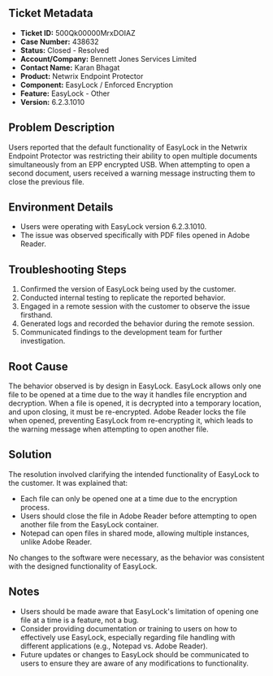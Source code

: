 ## Ticket Metadata
- **Ticket ID:** 500Qk00000MrxDOIAZ
- **Case Number:** 438632
- **Status:** Closed - Resolved
- **Account/Company:** Bennett Jones Services Limited
- **Contact Name:** Karan Bhagat
- **Product:** Netwrix Endpoint Protector
- **Component:** EasyLock / Enforced Encryption
- **Feature:** EasyLock - Other
- **Version:** 6.2.3.1010

## Problem Description
Users reported that the default functionality of EasyLock in the Netwrix Endpoint Protector was restricting their ability to open multiple documents simultaneously from an EPP encrypted USB. When attempting to open a second document, users received a warning message instructing them to close the previous file.

## Environment Details
- Users were operating with EasyLock version 6.2.3.1010.
- The issue was observed specifically with PDF files opened in Adobe Reader.

## Troubleshooting Steps
1. Confirmed the version of EasyLock being used by the customer.
2. Conducted internal testing to replicate the reported behavior.
3. Engaged in a remote session with the customer to observe the issue firsthand.
4. Generated logs and recorded the behavior during the remote session.
5. Communicated findings to the development team for further investigation.

## Root Cause
The behavior observed is by design in EasyLock. EasyLock allows only one file to be opened at a time due to the way it handles file encryption and decryption. When a file is opened, it is decrypted into a temporary location, and upon closing, it must be re-encrypted. Adobe Reader locks the file when opened, preventing EasyLock from re-encrypting it, which leads to the warning message when attempting to open another file.

## Solution
The resolution involved clarifying the intended functionality of EasyLock to the customer. It was explained that:
- Each file can only be opened one at a time due to the encryption process.
- Users should close the file in Adobe Reader before attempting to open another file from the EasyLock container.
- Notepad can open files in shared mode, allowing multiple instances, unlike Adobe Reader.

No changes to the software were necessary, as the behavior was consistent with the designed functionality of EasyLock.

## Notes
- Users should be made aware that EasyLock's limitation of opening one file at a time is a feature, not a bug.
- Consider providing documentation or training to users on how to effectively use EasyLock, especially regarding file handling with different applications (e.g., Notepad vs. Adobe Reader).
- Future updates or changes to EasyLock should be communicated to users to ensure they are aware of any modifications to functionality.